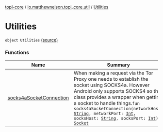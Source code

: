 [topl-core](../../index.md) / [io.matthewnelson.topl_core.util](../index.md) / [Utilities](./index.md)

# Utilities

`object Utilities` [(source)](https://github.com/05nelsonm/TorOnionProxyLibrary-Android/blob/master/topl-core/src/main/java/io/matthewnelson/topl_core/util/Utilities.kt#L54)

### Functions

| Name | Summary |
|---|---|
| [socks4aSocketConnection](socks4a-socket-connection.md) | When making a request via the Tor Proxy one needs to establish the socket using SOCKS4a. However Android only supports SOCKS4 so this class provides a wrapper when getting a socket to handle things.`fun socks4aSocketConnection(networkHost: `[`String`](https://kotlinlang.org/api/latest/jvm/stdlib/kotlin/-string/index.html)`, networkPort: `[`Int`](https://kotlinlang.org/api/latest/jvm/stdlib/kotlin/-int/index.html)`, socksHost: `[`String`](https://kotlinlang.org/api/latest/jvm/stdlib/kotlin/-string/index.html)`, socksPort: `[`Int`](https://kotlinlang.org/api/latest/jvm/stdlib/kotlin/-int/index.html)`): `[`Socket`](https://docs.oracle.com/javase/6/docs/api/java/net/Socket.html) |
